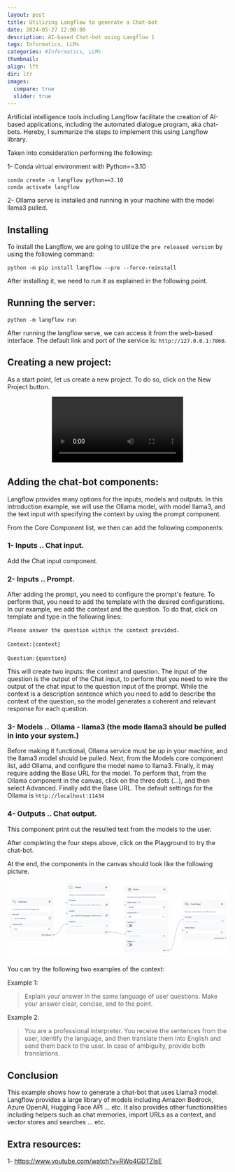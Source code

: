```yaml
---
layout: post
title: Utilizing Langflow to generate a Chat-bot
date: 2024-05-27 12:00:00
description: AI-based Chat-bot using Langflow 1
tags: Informatics, LLMs
categories: #Informatics, LLMs
thumbnail:
align: lft
dir: ltr
images:
  compare: true
  slider: true
---
```


Artificial intelligence tools including Langflow facilitate the creation of AI-based applications, including the automated dialogue program, aka chat-bots. Hereby, I summarize the steps to implement this using Langflow library.

Taken into consideration performing the following:

1- Conda virtual environment with Python==3.10

```
conda create -n langflow python==3.10
conda activate langflow
```

2- Ollama serve is installed and running in your machine with the model llama3 pulled.

## Installing

To install the Langflow, we are going to utilize the `pre released version` by using the following command:

```
python -m pip install langflow --pre --force-reinstall
```

After installing it, we need to run it as explained in the following point.

## Running the server:

```
python -m langflow run
```

After running the langflow serve, we can access it from the web-based interface. The default link and port of the service is: `http://127.0.0.1:7860`.

## Creating a new project:

As a start point, let us create a new project. To do so, click on the New Project button.

<div style="text-align:center"><video src="https://raw.githubusercontent.com/yalhariri/yalhariri.github.io/main/_posts/assets/Langflow_creatingNewProject.mp4" controls="controls" style="max-width: 800px;">
</video></div>

## Adding the chat-bot components:

Langflow provides many options for the inputs, models and outputs. In this introduction example, we will use the Ollama model, with model llama3, and the text input with specifying the context by using the prompt component.

From the Core Component list, we then can add the following components:

### 1- Inputs .. Chat input.

Add the Chat input component.

### 2- Inputs .. Prompt.

After adding the prompt, you need to configure the prompt's feature. To perform that, you need to add the template with the desired configurations. In our example, we add the context and the question. To do that, click on template and type in the following lines:

```
Please answer the question within the context provided.

Context:{context}

Question:{question}
```

This will create two inputs: the context and question.
The input of the question is the output of the Chat input, to perform that you need to wire the output of the chat input to the question input of the prompt. While the context is a description sentence which you need to add to describe the context of the question, so the model generates a coherent and relevant response for each question.

### 3- Models .. Ollama - llama3 (the mode llama3 should be pulled in into your system.)

Before making it functional, Ollama service must be up in your machine, and the llama3 model should be pulled.
Next, from the Models core component list, add Ollama, and configure the model name to llama3. Finally, it may require adding the Base URL for the model. To perform that, from the Ollama component in the canvas, click on the three dots (...), and then select Advanced. Finally add the Base URL. The default settings for the Ollama is `http://localhost:11434`

### 4- Outputs .. Chat output.

This component print out the resulted text from the models to the user.

After completing the four steps above, click on the Playground to try the chat-bot.

At the end, the components in the canvas should look like the following picture.

<div style="text-align:center"><img src="https://raw.githubusercontent.com/yalhariri/yalhariri.github.io/main/_posts/assets/chat_bot.png" width="800px" alt="Langflow sample Chat-bot"></div>

You can try the following two examples of the context:

Example 1:

> Explain your answer in the same language of user questions. Make your answer clear, concise, and to the point.

Example 2:

> You are a professional interpreter. You receive the sentences from the user, identify the language, and then translate them into English and send them back to the user. In case of ambiguity, provide both translations.

## Conclusion

This example shows how to generate a chat-bot that uses Llama3 model.
Langflow provides a large library of models including Amazon Bedrock, Azure OpenAI, Hugging Face API ... etc. It also provides other functionalities including helpers such as chat memories, import URLs as a context, and vector stores and searches ... etc.

## Extra resources:

1- https://www.youtube.com/watch?v=RWo4GDTZIsE
